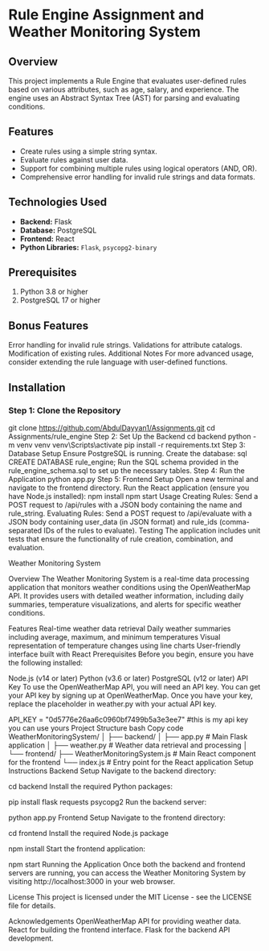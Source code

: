 # Rule Engine Assignment and Weather Monitoring System

## Overview

This project implements a Rule Engine that evaluates user-defined rules based on various attributes, such as age, salary, and experience. The engine uses an Abstract Syntax Tree (AST) for parsing and evaluating conditions.

## Features

- Create rules using a simple string syntax.
- Evaluate rules against user data.
- Support for combining multiple rules using logical operators (AND, OR).
- Comprehensive error handling for invalid rule strings and data formats.

## Technologies Used

- **Backend:** Flask
- **Database:** PostgreSQL
- **Frontend:** React
- **Python Libraries:** `Flask`, `psycopg2-binary`

## Prerequisites

1. Python 3.8 or higher
2. PostgreSQL 17 or higher

## Bonus Features
Error handling for invalid rule strings.
Validations for attribute catalogs.
Modification of existing rules.
Additional Notes
For more advanced usage, consider extending the rule language with user-defined functions.
## Installation

### Step 1: Clone the Repository
git clone https://github.com/AbdulDayyan1/Assignments.git
cd Assignments/rule_engine
Step 2: Set Up the Backend
cd backend
python -m venv venv
venv\Scripts\activate
pip install -r requirements.txt
Step 3: Database Setup
Ensure PostgreSQL is running.
Create the database:
sql
CREATE DATABASE rule_engine;
Run the SQL schema provided in the rule_engine_schema.sql to set up the necessary tables.
Step 4: Run the Application
python app.py
Step 5: Frontend Setup
Open a new terminal and navigate to the frontend directory.
Run the React application (ensure you have Node.js installed):
npm install
npm start
Usage
Creating Rules: Send a POST request to /api/rules with a JSON body containing the name and rule_string.
Evaluating Rules: Send a POST request to /api/evaluate with a JSON body containing user_data (in JSON format) and rule_ids (comma-separated IDs of the rules to evaluate).
Testing
The application includes unit tests that ensure the functionality of rule creation, combination, and evaluation.


Weather Monitoring System

Overview
The Weather Monitoring System is a real-time data processing application that monitors weather conditions using the OpenWeatherMap API. It provides users with detailed weather information, including daily summaries, temperature visualizations, and alerts for specific weather conditions.

Features
Real-time weather data retrieval
Daily weather summaries including average, maximum, and minimum temperatures
Visual representation of temperature changes using line charts
User-friendly interface built with React
Prerequisites
Before you begin, ensure you have the following installed:

Node.js (v14 or later)
Python (v3.6 or later)
PostgreSQL (v12 or later)
API Key
To use the OpenWeatherMap API, you will need an API key. You can get your API key by signing up at OpenWeatherMap. Once you have your key, replace the placeholder in weather.py with your actual API key.

API_KEY = "0d5776e26aa6c0960bf7499b5a3e3ee7" #this is my api key you can use yours 
Project Structure
bash
Copy code
WeatherMonitoringSystem/
│
├── backend/
│   ├── app.py                 # Main Flask application
│   ├── weather.py             # Weather data retrieval and processing
│
└── frontend/
    ├── WeatherMonitoringSystem.js  # Main React component for the frontend
    └── index.js                # Entry point for the React application
Setup Instructions
Backend Setup
Navigate to the backend directory:


cd backend
Install the required Python packages:

pip install flask requests psycopg2
Run the backend server:

python app.py
Frontend Setup
Navigate to the frontend directory:

cd frontend
Install the required Node.js package

npm install
Start the frontend application:

npm start
Running the Application
Once both the backend and frontend servers are running, you can access the Weather Monitoring System by visiting http://localhost:3000 in your web browser.

License
This project is licensed under the MIT License - see the LICENSE file for details.

Acknowledgements
OpenWeatherMap API for providing weather data.
React for building the frontend interface.
Flask for the backend API development.
